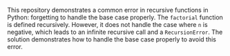 This repository demonstrates a common error in recursive functions in Python: forgetting to handle the base case properly. The `factorial` function is defined recursively. However, it does not handle the case where `n` is negative, which leads to an infinite recursive call and a `RecursionError`. The solution demonstrates how to handle the base case properly to avoid this error.